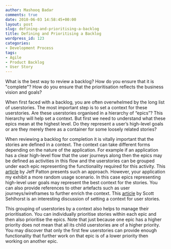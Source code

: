 ```yaml
---
author: Mashooq Badar
comments: true
date: 2010-06-03 14:58:45+00:00
layout: post
slug: defining-and-prioritising-a-backlog
title: Defining and Prioritising a Backlog
wordpress_id: 123
categories:
- Development Process
tags:
- Agile
- Product Backlog
- User Story
---
```


What is the best way to review a backlog? How do you ensure that it is "complete"? How do you ensure that the prioritisation reflects the business vision and goals?

When first faced with a backlog, you are often overwhelmed by the long list of userstories. The most important step is to set a context for these userstories. Are these userstories organised in a hierarchy of “epics”? This hierarchy will help set a context. But first we need to understand what these epics mean at the highest level. Do they represent a user’s high-level goals or are they merely there as a container for some loosely related stories?

When reviewing a backlog for completion it is vitally important that the stories are defined in a context. The context can take different forms depending on the nature of the application. For example if an application has a clear high-level flow that the user journeys along then the epics may be defined as activities in this flow and the userstories can be grouped under each epic representing the functionality required for this activity. This [article](//www.agileproductdesign.com/blog/the_new_backlog.html”) by Jeff Patton presents such an approach. However, your application my exhibit a more random usage scenario. In this case epics representing high-level user goals may represent the best context for the stories. You can also provide references to other artefacts such as user journeys/wireframes to further enrich the context. This [article](//tynerblain.com/blog/2009/07/06/writing-complete-user-stories”) by Scott Sehlhorst is an interesting discussion of setting a context for user stories.

This grouping of userstories by a context also helps to manage their prioritisation. You can individually prioritise stories within each epic and then also prioritise the epics. Note that just because one epic has a higher priority does not mean that all its child userstories are of a higher priority. You may discover that only the first few userstories can provide enough functionality that further work on that epic is of a lower priority then working on another epic.
